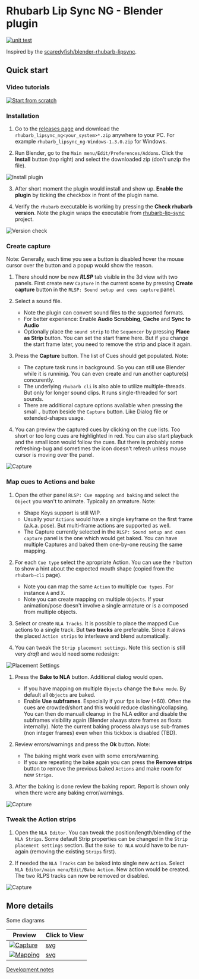 # Rhubarb Lip Sync NG - Blender plugin

[![unit test](https://github.com/Premik/blender_rhubarb_lipsync_ng/actions/workflows/unit-tests.yml/badge.svg)](https://github.com/Premik/blender_rhubarb_lipsync_ng/actions/workflows/unit-tests.yml)

Inspired by the [scaredyfish/blender-rhubarb-lipsync](https://github.com/scaredyfish/blender-rhubarb-lipsync).

## Quick start

### Video tutorials

[![Start from scratch](https://thumbnails.odycdn.com/optimize/s:0:0/quality:85/plain/https://player.odycdn.com/speech/7e8ad7b0932c9277:0.png)](https://odysee.com/@OwlGear:8/RhubarbLipsyncNGBlenderplugin-fromScratch:7)

### Installation

1. Go to the [releases page](https://github.com/Premik/blender_rhubarb_lipsync_ng/releases/latest) and download the `rhubarb_lipsync_ng<your_system>*.zip` anywhere to your PC. For example `rhubarb_lipsync_ng-Windows-1.3.0.zip` for Windows.

2. Run Blender, go to the `Main menu/Edit/Preferences/Addons`. Click the **Install** button (top right) and select the downloaded zip (don't unzip the file).

![Install plugin](doc/img/PluginInstall.png)

3. After short moment the plugin would install and show up. **Enable the plugin** by ticking the checkbox in front of the plugin name.

4. Verify the `rhubarb` executable is working by pressing the **Check rhubarb version**. Note the plugin wraps the executable from [rhubarb-lip-sync](https://github.com/DanielSWolf/rhubarb-lip-sync) project.

![Version check](doc/img/rhubarbVersion.gif)

### Create capture
Note: Generally, each time you see a button is disabled hover the mouse cursor over the button and a popup would show the reason.
1. There should now be new ***RLSP*** tab visible in the 3d view with two panels. First create new `Capture` in the current scene by pressing **Create capture** button in the `RLSP: Sound setup and cues capture` panel.

1. Select a sound file. 
   * Note the plugin can convert sound files to the supported formats.
   * For better experience: Enable **Audio Scrubbing**, **Cache** and **Sync to Audio**
   * Optionally place the `sound strip` to the `Sequencer` by pressing **Place as Strip** button. You can set the start frame here. But if you change the start frame later, you need to remove the strip and place it again.
   

1. Press the **Capture** button. The list of Cues should get populated. Note:
   * The capture task runs in background. So you can still use Blender while it is runninig. You can even create and run another capture(s) concurently.
   * The underlying `rhubarb cli` is also able to utilize multiple-threads. But only for longer sound clips. It runs single-threaded for sort sounds.
   * There are additional capture options available when pressing the small `⌄` button beside the `Capture` button. Like Dialog file or extended-shapes usage.

1. You can preview the captured cues by clicking on the cue lists. Too short or too long cues are highlighted in red. You can also start playback and the small icon would follow the cues. But there is probably some refreshing-bug and sometimes the icon doesn't refresh unless mouse cursor is moving over the panel.

![Capture](doc/img/capture.gif)

### Map cues to Actions and bake

1. Open the other panel `RLSP: Cue mapping and baking` and select the `Object` you wan't to animate. Typically an armature. Note:
   * Shape Keys support is still WIP.
   * Usually your `Actions` would have a single keyframe on the first frame (a.k.a. pose). But multi-frame actions are supported as well.
   * The Capture currently selected in the `RLSP: Sound setup and cues capture` panel is the one which would get baked. You can have multiple Captures and baked them one-by-one reusing the same mapping.   

1. For each `Cue type` select the apropriate Action. You can use the `?` button to show a hint about the expected mouth shape (copied from the `rhubarb-cli` page). 
   * Note you can map the same `Action` to multiple `Cue types`. For instance `A` and `X`.
   * Note you can create mapping on multiple `Objects`. If your animation/pose doesn't involve a single armature or is a composed from multiple objects.

1. Select or create `NLA Tracks`. It is possible to place the mapped Cue actions to a single track. But **two tracks** are preferable. Since it alows the placed `Action strips` to interleave and blend automatically.

1. You can tweak the `Strip placement settings`. Note this section is still very *draft* and would need some redesign:

![Placement Settings](doc/img/placementSettings.png)


1. Press the **Bake to NLA** button. Additional dialog would open.
   * If you have mapping on multiple `Objects` change the `Bake mode`. By default all `Objects` are baked.
   * Enable **Use subframes**. Especially if your fps is low (<60). Often the cues are crowded/short and this would reduce clashing/collapsing. You can then do manuall cleanup in the NLA editor and disable the subframes visibility again (Blender always store frames as floats internally). Note the current baking process always use sub-frames (non integer frames) even when this tickbox is disabled (TBD).

1. Review errors/warnings and press the **Ok** button. Note: 
   * The baking might work even with some errors/warning.
   * If you are repeating the bake again you can press the **Remove strips** button to remove the previous baked `Actions` and make room for new `Strips`.
1. After the baking is done review the baking report. Report is shown only when there were any baking error/warnings.

![Capture](doc/img/maping.gif)

### Tweak the Action strips

1. Open the `NLA Editor`. You can tweak the position/length/blending of the `NLA Strips`. Some default Strip properties can be changed in the `Strip placement settings` section. But the `Bake to NLA` would have to be run-again (removing the existing `Strips` first).

1. If needed the `NLA Tracks` can be baked into single new `Action`. Select `NLA Editor/main menu/Edit/Bake Action`. New action would be created. The two RLPS tracks can now be removed or disabled.

![Capture](doc/img/BakeNLATracks.png)

## More details

Some diagrams

| Preview                                  | Click to View                |
|------------------------------------------|------------------------------|
| <a href="doc/diagrams/capture.svg">![Capture](doc/diagrams/capture.svg.png)</a> | <a href="doc/diagrams/capture.svg">svg</a>|
| <a href="doc/diagrams/mapping.svg">![Mapping](doc/diagrams/mapping.svg.png)</a> | <a href="doc/diagrams/mapping.svg">svg</a> |


[Development notes](dev.md)
